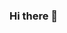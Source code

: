 ### Hi there 👋

<!--
**borisdayma/borisdayma** is a ✨ _special_ ✨ repository because its `README.md` (this file) appears on your GitHub profile.

Here are some ideas to get you started:

- 🔭 I work on fun Machine Learning projects like [huggingtweets](https://github.com/borisdayma/huggingtweets).
- 👯 I like to contribute to open source. My main contributions are tied to:
  - Machine learning tooling with [Weights & Biases]((https://docs.wandb.com/)
  - AI frameworks like [HuggingFace Transformers](https://github.com/huggingface/transformers), [fastai](https://github.com/fastai/fastai), [Pytorch Lightning](https://github.com/PyTorchLightning/pytorch-lightning) and many others…
- 🌱 I’m currently learning web development. I use:
  - [Vue](https://vuejs.org/) with [Nuxt](https://nuxtjs.org/) for front end
  - [Tailwind](https://tailwindcss.com/) for design
  - [AWS Amplify](https://docs.amplify.aws/) for back end
- 👯 I’m looking to collaborate on ...
- 🤔 I’m looking for help with ...
- 💬 Ask me about ...
- 📫 How to reach me: ...
- ⚡ Fun fact: ...

-->
